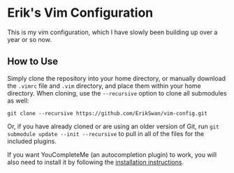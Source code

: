 # Erik's Vim Configuration

This is my vim configuration, which I have slowly been building up over a year or so now.

## How to Use
Simply clone the repository into your home directory, or manually download the `.vimrc` file and `.vim` directory, and place them within your home directory. When cloning, use the `--recursive` option to clone all submodules as well:

`git clone --recursive https://github.com/ErikSwan/vim-config.git`

Or, if you have already cloned or are using an older version of Git, run `git submodule update --init --recursive` to pull in all of the files for the included plugins.

If you want YouCompleteMe (an autocompletion plugin) to work, you will also need to install it by following the [installation instructions](https://github.com/Valloric/YouCompleteMe#installation).
